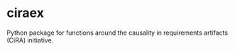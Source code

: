 # ciraex
Python package for functions around the causality in requirements artifacts (CiRA) initiative.
